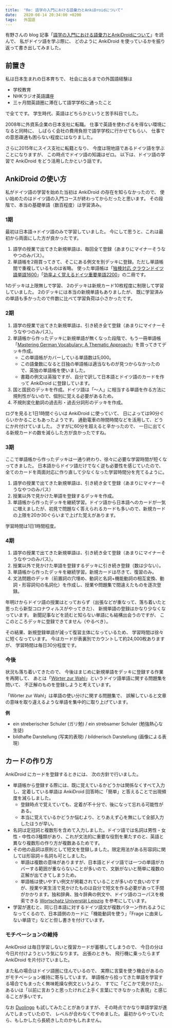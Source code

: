 ```yaml
---
title:  "Re: 語学の入門における語彙力とAnkiDroidについて"
date:   2020-08-14 20:34:00 +0200
tags:	外国語
---
```


有野さんの blog 記事「[語学の入門における語彙力とAnkiDroidについて](https://karino2.github.io/2020/07/26/vocab_ankidroid_intro.html)」を読んで、
私がドイツ語を学ぶ際に、
どのように AnkiDroid を使っているかを振り返って書き出してみました。

## 前置き

私は日本生まれの日本育ちで、
社会に出るまでの外国語経験は
- 学校教育
- NHKラジオ英語講座
- 三ヶ月間英語圏に滞在して語学学校に通ったこと

で全てです。
学生時代、英語はどちらかというと苦手科目でした。

2008年に外資系企業の日本支社に転職。
仕事で英語を使わざるを得ない環境になると同時に、
しばらく会社の費用負担で語学学校に行かせてもらい、
仕事での意思疎通も困らない程度にはなりました。

さらに2015年にスイス支社に転籍となり、
今度は現地語であるドイツ語を学ぶことになりますが、
この時点でドイツ語の知識はゼロ。
以下は、ドイツ語の学習で AnkiDroid をどう活用したかという話です。


## AnkiDroid の使い方


私がドイツ語の学習を始めた当初は AnkiDroid の存在を知らなかったので、
使い始めたのはドイツ語の入門コースが終わってからだったと思います。
その段階で、本当の基礎単語（数百程度）は学習済み。

### 1期

最初は日本語→ドイツ語のみで学習していました。
今にして思うと、これは最初から両面にした方が良かったです。

1. 語学の授業で出てきた新規単語は、毎回全て登録（あまりにマイナーそうなやつのみパス）。
1. 単語帳を2冊買ってきて、そこにある例文を別デッキに登録。ただし単語帳間で重複しているものは省略。
使った単語帳は「[独検対応 クラウンドイツ語単語1600](https://www.amazon.co.jp/dp/4385365458)」「[効率よく覚えるドイツ重要単語2200](https://www.amazon.co.jp/dp/4560085250/)」の二冊です。

1のデッキは上限無しで学習、
2のデッキは新規カード10枚程度に制限して学習していました。
2のデッキには本当の新規単語もありましたが、
既に学習済みの単語も多かったので件数に比べて学習負荷は小さかったです。

### 2期

1. 語学の授業で出てきた新規単語は、引き続き全て登録（あまりにマイナーそうなやつのみパス）。
1. 単語帳から作ったデッキに新規単語が無くなった段階で、もう一冊単語帳「[Mastering German Vocabulary: A Thematic Approach](https://www.amazon.com/dp/0812091086)」を買ってきてデッキ作成。
    - この単語帳がカバーしている単語数は5,000。
    - この語彙数になると日独の単語帳は適当なものが見つからなかったので、英独の単語帳を使いました。
    - 書籍の例文は英独ですが、自分で訳して日本語とドイツ語のカードを作って AnkiDroid に登録しています。
1. 国と国民のデッキを作成。ドイツ語は「〜人」に相当する単語を作る方法に規則性がないので、個別に覚える必要があるため。
1. 不規則変化動詞の過去形・過去分詞形のデッキを作成。

ログを見ると1日1時間ぐらいは AnkiDroid に使っていて、
日によっては90分ぐらいかかることもあったようです。
通勤電車の隙間時間などを活用して、どうにか片付けていました。
さすがに60分を超えると辛かったので、
一日に出てくる新規カードの数を減らした方が良かったですね。

### 3期

ここで単語帳から作ったデッキは一通り終わり、徐々に必要な学習時間が短くなってきました。
日本語からドイツ語だけでなく逆も必要性を感じていたので、
全てのカードを両面対応に作り直して少なくなった学習時間分を充てるように。

1. 語学の授業で出てきた新規単語は、引き続き全て登録（あまりにマイナーそうなやつのみパス）
1. 授業以外で見かけた単語を登録するデッキを作成。
1. 単語帳から作ったデッキを継続学習。ドイツ語から日本語へのカードが一気に増えましたが、初見で問題なく答えられるカードも多いので、新規カードの上限を20か30ぐらいまで上げた覚えがあります。

学習時間は1日1時間程度。

### 4期

1. 語学の授業で出てきた新規単語は、引き続き全て登録（あまりにマイナーそうなやつのみパス）。
1. 授業以外で見かけた単語を登録するデッキに引き続き登録（数は少ない）。
1. 単語帳から作ったデッキを継続学習。新規カードは尽きて、復習のみ。
1. 文法問題のデッキ（前置詞の穴埋め、動詞と名詞+機能動詞の相互変換、動詞・形容詞句の名詞化）を作成し、授業や問題集で間違えたものを逐次登録。

年明けからドイツ語の授業はとっておらず（出張などが重なって、落ち着いたと思ったら新型コロナウィルスがやってきた）、
新規単語の登録はかなり少なくなっています。
新聞記事などを読むと知らない単語にも結構出会うのですが、
ここのところデッキに登録できてません（やるべき）。

その結果、新規登録単語が減って復習主体になっているため、
学習時間は徐々に短くなっています。
今はカードが表裏別でカウントして約24,000枚ありますが、
学習時間は毎日30分程度です。

### 今後

状況も落ち着いてきたので、
今後はまじめに新規単語をデッキに登録する作業を再開して、
あとは「[Wörter zur Wahl](https://www.klett-sprachen.de/woerter-zur-wahl/t-1/9783125582019)」というドイツ語単語に関する問題集を問いて、
不正解のものを登録しようと考えています。

「Wörter zur Wahl」は単語の使い分けに関する問題集で、
誤解していると文章の意味を取り違えるような単語を集中的に取り上げています。

**例**
- ein streberischer Schuler (ガリ勉) / ein strebsamer Schuler (勉強熱心な生徒)
- bildhafte Darstellung (写実的表現) / bildnerisch Darstellung (画像による表現）

## カードの作り方

AnkiDroid にカードを登録するときには、
次の方針で行いました。

- 単語帳から登録する際には、既に覚えているかどうかは関係なくすべて入力し、定着している単語は AnkiDroid 回答時に「簡単」と答えることで出現頻度を減らしました。
    - 登録時点で覚えていても、定着が不十分で、後になって忘れる可能性がある。
    - 本当に覚えているかどうか悩むより、とりあえず心を無にして全部入力したほうが早い。
- 名詞は定冠詞と複数形を含めて入力しました。ドイツ語では名詞は男性・女性・中性の3種類があり、これが文法的に重要な役割を果たすのと、英語と異なり複数形の作り方が複数あるためです。
- その他の品詞は原則として短文を登録しました。限定用法がある形容詞に関しては形容詞＋名詞も可としました。
    - 単語は複数の意味がありますが、日本語とドイツ語では一つの単語がカバーする範囲が重ならないことが多いので、文脈がないと簡単に複数の正解が出てきてしまうため。
    - 単語帳は使いやすい例文が掲載されていることが多いので良いのですが、授業や実生活で見かけたものは自分で短文を作る必要があって手間がかかります。独和辞典、独々辞典の例文や、ドイツ語のコーパスを検索できる [Wortschatz Universtät Leipzig](https://wortschatz.uni-leipzig.de/de) を参考にしています。
- 学習が進むと、同じ日本語に対するドイツ語文が複数パターン作れるようになってくるので、日本語側のカードに「機能動詞を使う」「Frage に由来しない単語で」などと但し書きを付けています。

### モチベーションの維持

AnkiDroid は毎日学習しないと復習カードが蓄積してしまうので、
今日の分は今日片付けようという気になります。
出張のときも、
飛行機に乗ったらまず AnkiDroid を片付けていました。

また私の場合はドイツ語圏に住んでいるので、
実際に言葉を使う機会があるのがモチベーション維持に寄与しています。
単語帳から拾ってきた単語を学習する場合でもまったく無味乾燥な例文というより、
すでに「どこかで見かけた」、
あるいは「以前に言おうと思ったけれど上手く言葉にできなかった表現」と感じることが多いです。

なお [Duolingo](https://ja.duolingo.com/) も試してみたことがありますが、
その時点でかなり単語学習が進んでしまっていたので、
レベルが合わなくてやめました。
最初からやっていたら、もしかしたら長続きしたのかもしれません。

